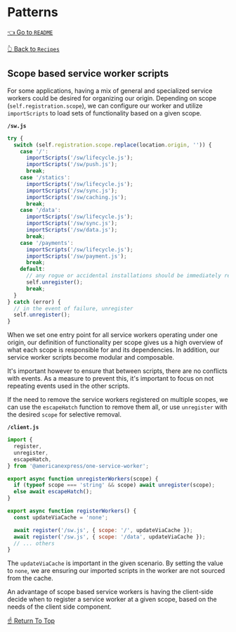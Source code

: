 # Patterns
<!--ONE-DOCS-HIDE start-->
[👈 Go to `README`](../../README.md)

[👆 Back to `Recipes`](./README.md)
<!--ONE-DOCS-HIDE end-->

## Scope based service worker scripts

For some applications, having a mix of general and specialized service workers
could be desired for organizing our origin.
Depending on scope (`self.registration.scope`), we can configure our worker and
utilize `importScripts` to load sets of functionality based on a given scope.

**`/sw.js`**

```js
try {
  switch (self.registration.scope.replace(location.origin, '')) {
    case '/':
      importScripts('/sw/lifecycle.js');
      importScripts('/sw/push.js');
      break;
    case '/statics':
      importScripts('/sw/lifecycle.js');
      importScripts('/sw/sync.js');
      importScripts('/sw/caching.js');
      break;
    case '/data':
      importScripts('/sw/lifecycle.js');
      importScripts('/sw/sync.js');
      importScripts('/sw/data.js');
      break;
    case '/payments':
      importScripts('/sw/lifecycle.js');
      importScripts('/sw/payment.js');
      break;
    default:
      // any rogue or accidental installations should be immediately removed
      self.unregister();
      break;
  }
} catch (error) {
  // in the event of failure, unregister
  self.unregister();
}
```

When we set one entry point for all service workers operating under one origin,
our definition of functionality per scope gives us a high overview of what each
scope is responsible for and its dependencies. In addition, our service worker
scripts become modular and composable.

It's important however to ensure that between scripts, there are no conflicts with
events. As a measure to prevent this, it's important to focus on not repeating
events used in the other scripts.

If the need to remove the service workers registered on multiple scopes,
we can use the `escapeHatch` function to remove them all, or use `unregister`
with the desired `scope` for selective removal.

**`/client.js`**

```js
import {
  register,
  unregister,
  escapeHatch,
} from '@americanexpress/one-service-worker';

export async function unregisterWorkers(scope) {
  if (typeof scope === 'string' && scope) await unregister(scope);
  else await escapeHatch();
}

export async function registerWorkers() {
  const updateViaCache = 'none';

  await register('/sw.js', { scope: '/', updateViaCache });
  await register('/sw.js', { scope: '/data', updateViaCache });
  // ... others
}
```

The `updateViaCache` is important in the given scenario. By setting the value to `none`,
we are ensuring our imported scripts in the worker are not sourced from the cache.

An advantage of scope based service workers is having the client-side decide when
to register a service worker at a given scope, based on the needs of the client
side component.

[☝️ Return To Top](#-patterns)
